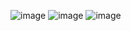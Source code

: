 ![image](https://github.com/LastPeaksStorm/Yahtzee/assets/109522848/89219153-ebba-4b04-9a74-68567c804af5)
![image](https://github.com/LastPeaksStorm/Yahtzee/assets/109522848/985054b9-f138-4b5d-8234-520f72a6b7b6)
![image](https://github.com/LastPeaksStorm/Yahtzee/assets/109522848/b4473bf4-02c7-4500-be7c-d3151d31e71c)
